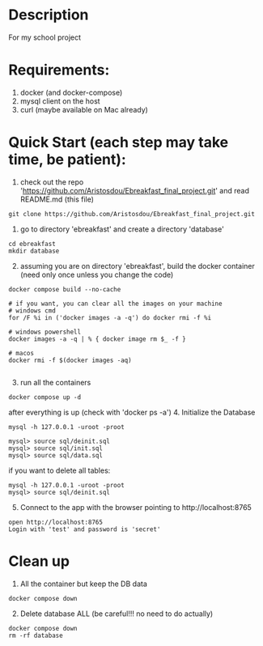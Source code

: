# Description
For my school project

# Requirements:
1. docker (and docker-compose)
2. mysql client on the host
3. curl (maybe available on Mac already)

# Quick Start (each step may take time, be patient):
1. check out the repo 'https://github.com/Aristosdou/Ebreakfast_final_project.git' and read README.md (this file)
```
git clone https://github.com/Aristosdou/Ebreakfast_final_project.git
```
1. go to directory 'ebreakfast' and create a directory 'database'
```
cd ebreakfast
mkdir database
```
2. assuming you are on directory 'ebreakfast', build the docker container (need only once unless you change the code)
```
docker compose build --no-cache

# if you want, you can clear all the images on your machine
# windows cmd
for /F %i in ('docker images -a -q') do docker rmi -f %i

# windows powershell
docker images -a -q | % { docker image rm $_ -f }

# macos
docker rmi -f $(docker images -aq)


```
3. run all the containers
```
docker compose up -d
```
after everything is up (check with 'docker ps -a')
4. Initialize the Database
```
mysql -h 127.0.0.1 -uroot -proot

mysql> source sql/deinit.sql
mysql> source sql/init.sql
mysql> source sql/data.sql
```
if you want to delete all tables:
```
mysql -h 127.0.0.1 -uroot -proot
mysql> source sql/deinit.sql
```
5. Connect to the app with the browser pointing to http://localhost:8765
```
open http://localhost:8765
Login with 'test' and password is 'secret'
```

# Clean up
1. All the container but keep the DB data
```
docker compose down
```
2. Delete database ALL (be careful!!! no need to do actually)
```
docker compose down
rm -rf database
```
